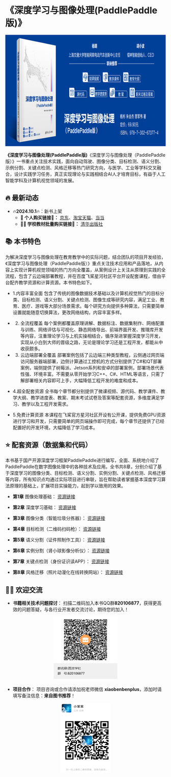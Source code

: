 # 《深度学习与图像处理(PaddlePaddle版)》

<div align='center'>
  <img src='./docs/book.jpg'width='900' height='350'/>
</div>

**《深度学习与图像处理(PaddlePaddle版)**《深度学习与图像处理（PaddlePaddle版）》一书重点关注技术实践，面向自动驾驶、图像分类、目标检测、语义分割、示例分割、关键点检测、风格迁移等热门研究方向，与医学、工业等学科交叉融合，设计实践学习任务，真正实现理论与实践相结合AI人才培育目标，有益于人工智能学科及计算机视觉领域的发展。

## 🔥 最新动态

- 🔥**2024.10.1**🔥：新书上架
  - **💙 个人购买链接🔗：** [京东](https://item.jd.com/14830420.html)、[淘宝天猫](https://detail.tmall.com/item.htm?abbucket=13&id=846591473754&ns=1&pisk=fLdZKsmWjfhaeQGbGN54Tq26eWCOO1mS_IsfoEYc5GjGfEbcgHxjWGTmXnRVxEpsWtiTuPde4SNsXAL0gs1mV0GSNFQOMsmSOazi3lQ5PicfjN2nfyfqO0GSNFHGWsTnVCZ0BzbRPSfcItXhtMQasSxcnWYhvZQ0jZVi827AxNbGjtf3-Z_0sZx0iw2hPN7gi5jgxWbRxifcijS2SEVFPO0R5Lf695VNIgYGjFTytx6TBFsUa7AeLTjuNMP0iB7MROYBr7kfqLI1FiKnO552-Z-FFdoz_n8DyKXegl06qEJeD1OnoRjkCh6219rgIa5NbTAGKPPMWtveT1OiD8LB8GXPOpMKft1wbLIRIvnp0eS6mCW3bDsXFeOGL3mQTnB2nC1HsDcP4VZA-QIXMdr03Obd8ggE8LY4DHpvTnITH-BhwwSS5NwYHObd8ggE8-eAKMQFVV_1.&priceTId=213e36d617319871149618301e46a5&skuId=5795852886686&utparam=%7B%22aplus_abtest%22%3A%22833bd07cac09b0de8d85d712c8e276e9%22%7D&xxc=taobaoSearch)、[当当](http://product.dangdang.com/29800280.html)
  - **👩‍🏫 学校教材批量购买链接🔗：** [清华出版社](https://www.tup.tsinghua.edu.cn/booksCenter/book_09607601.html)



## 📚 本书特色
为解决深度学习与图像处理在教育教学中的实际问题，结合团队的项目开发经验，《深度学习与图像处理（PaddlePaddle版）》重点关注技术应用和产品落地，从内容上实现计算机视觉领域的热门方向全覆盖，从案例设计上关注从原理到实践的全流程，包含了云边端部署教程，并在百度飞桨星河社区平台开设配套课程，借由平台配齐教学资源和计算资源。本书特色如下。
* 1.内容丰富全面
包含了传统的图像数据技术基础以及计算机视觉热门的目标分类、目标检测、语义分割、关键点检测、图像生成等研究内容，满足工业、教育、医疗、游戏等大部分场景需求。每个研究方向提供多种算法，只需要简单设置就能随意切换算法，更改网络结构，内容丰富多样。
  
* 2. 全流程覆盖
每个案例都覆盖原理讲解、数据标注、数据集制作、网络配置与训练、网络评估与可视化、静态网络导出、前端界面开发、推理库开发等内容，注重理论学习与上机实操相结合，循序渐进掌握深度学习开发，实现从小白到大师的晋级之路，无论是理论学习还是工程开发，都能从中收获颇多。
* 3. 云边端部署全覆盖
部署案例包括了云边端三种类型教程，云侧通过网页端访问服务器端部署，边侧计算通过工控机的方式分别提供了C#和QT部署案例，端侧提供了树莓派、Jetson系列和安卓的部署案例，部署场景代表性强、环境丰富。不需要从零开始学习C++、C#、HTML等语言，只需了解部署相关内容即可上手，大幅降低工程开发的难度和成本。
* 4.超全配套资源
全书每个章节都分别提供了微课视频、源代码、教学课件、教学大纲、教学进度表、教案、期末考试试卷及答案等配套资源，多维度满足学习、教学以及工程开发需求。
* 5.免费计算资源
本课程在飞桨官方星河社区开设有公开课，提供免费GPU资源进行学习和开发，只需要简单的网页端操作即可完成，每个章节还提供了已经配置好的开发环境，大幅降低了学习成本。




## ⭐ 配套资源（数据集和代码）
本书基于国产开源深度学习框架PaddlePaddle进行编写，全面、系统地介绍了PaddlePaddle在数字图像处理中的各种技术及应用。全书共8章，分别介绍了基于深度学习的图像分类、目标检测、语义分割、实例分割、关键点检测、风格迁移等内容，所有知识点均通过实际项目进行串联，旨在帮助读者掌握基本深度学习算法原理的基础上，扩展项目实操能力，起到学以致用的效果。

* **第1章** 图像处理基础：
[资源链接](https://aistudio.baidu.com/datasetdetail/253430)

* **第2章** 深度学习基础：
[资源链接](https://aistudio.baidu.com/datasetdetail/252154)

* **第3章** 图像分类（智能垃圾分拣器）：
[资源链接](https://aistudio.baidu.com/datasetdetail/251514)

* **第4章** 目标检测（二维码扫码枪）：
[资源链接](https://aistudio.baidu.com/datasetdetail/103078)

* **第5章** 语义分割（证件照制作工具）：
[资源链接](https://aistudio.baidu.com/datasetdetail/253252)

* **第6章** 实例分割（肾小球影像分析仪）：
[资源链接](https://aistudio.baidu.com/datasetdetail/240620)

* **第7章** 关键点检测（身份证识读APP）：
[资源链接](https://aistudio.baidu.com/datasetdetail/237276)

* **第8章** 风格迁移（照片动漫化在线转换网站）：
[资源链接](https://aistudio.baidu.com/datasetdetail/244532)


## 🧙‍♂️ 欢迎交流
* **书籍相关技术问题探讨**：
扫描二维码加入本书QQ群**820106877**，获得更高效的问题答疑，与各行业开发者交流讨论，期待您的加入！
<div align='center'>
  <img src='./docs/qq.jpg'width='200' height='200'/>
</div>

* **项目合作**：
项目咨询或合作请添加祝老师微信 **xiaobenbenplus**，添加时请填写备注信息：**来自图书推荐**！
<div align='center'>
  <img src='./docs/wechat.jpg'width='160' height='220'/>
</div>
